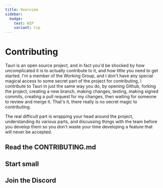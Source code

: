 ```yaml
---
title: Overview
sidebar:
  badge:
    text: WIP
    variant: tip
---
```


# Contributing

Tauri is an open source project, and in fact you'd be shocked by how uncomplicated it is to actually contribute to it, and how little you need to get started. I'm a member of the Working Group, and I don't have any special magical access to some secret part of the project for contributing, I contribute to Tauri in just the same way you do, by opening Github, forking the project, creating a new branch, making changes, testing, making signed commits, creating a pull request for my changes, then waiting for someone to review and merge it. That's it, there really is no secret magic to contributing.

The real difficult part is wrapping your head around the project, understanding its various parts, and discussing things with the team before you develop them so you don't waste your time developing a feature that will never be accepted.

## Read the CONTRIBUTING.md

## Start small

## Join the Discord
